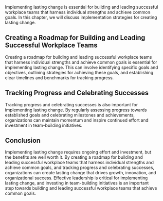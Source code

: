 
Implementing lasting change is essential for building and leading successful workplace teams that harness individual strengths and achieve common goals. In this chapter, we will discuss implementation strategies for creating lasting change.

Creating a Roadmap for Building and Leading Successful Workplace Teams
----------------------------------------------------------------------

Creating a roadmap for building and leading successful workplace teams that harness individual strengths and achieve common goals is essential for implementing lasting change. This can involve identifying specific goals and objectives, outlining strategies for achieving these goals, and establishing clear timelines and benchmarks for tracking progress.

Tracking Progress and Celebrating Successes
-------------------------------------------

Tracking progress and celebrating successes is also important for implementing lasting change. By regularly assessing progress towards established goals and celebrating milestones and achievements, organizations can maintain momentum and inspire continued effort and investment in team-building initiatives.

Conclusion
----------

Implementing lasting change requires ongoing effort and investment, but the benefits are well worth it. By creating a roadmap for building and leading successful workplace teams that harness individual strengths and achieve common goals, and tracking progress and celebrating successes, organizations can create lasting change that drives growth, innovation, and organizational success. Effective leadership is critical for implementing lasting change, and investing in team-building initiatives is an important step towards building and leading successful workplace teams that achieve common goals.
